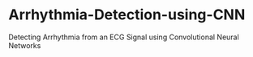 # Arrhythmia-Detection-using-CNN
Detecting Arrhythmia from an ECG Signal using Convolutional Neural Networks
